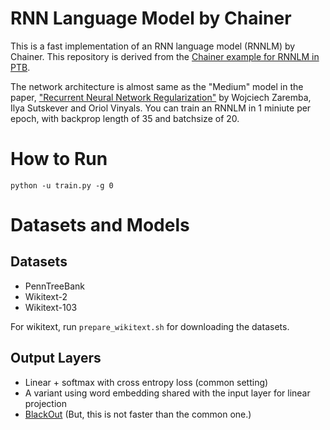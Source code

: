 # RNN Language Model by Chainer

This is a fast implementation of an RNN language model (RNNLM) by Chainer.
This repository is derived from the [Chainer example for RNNLM in PTB](https://github.com/chainer/chainer/tree/master/examples/ptb).

The network architecture is almost same as the "Medium" model in the paper, ["Recurrent Neural Network Regularization"](https://arxiv.org/pdf/1409.2329.pdf) by Wojciech Zaremba, Ilya Sutskever and Oriol Vinyals.
You can train an RNNLM in 1 miniute per epoch, with backprop length of 35 and batchsize of 20.

# How to Run

```
python -u train.py -g 0
```

# Datasets and Models

## Datasets

- PennTreeBank
- Wikitext-2
- Wikitext-103

For wikitext, run `prepare_wikitext.sh` for downloading the datasets.

## Output Layers

- Linear + softmax with cross entropy loss (common setting)
- A variant using word embedding shared with the input layer for linear projection
- [BlackOut](https://arxiv.org/pdf/1511.06909.pdf) (But, this is not faster than the common one.)